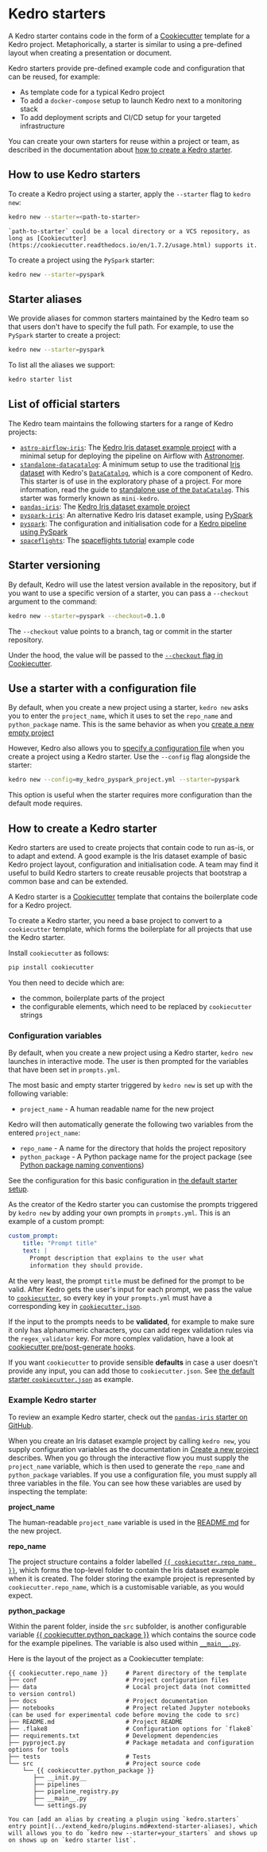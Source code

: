 # Kedro starters

A Kedro starter contains code in the form of a [Cookiecutter](https://cookiecutter.readthedocs.io/en/1.7.2/) template for a Kedro project. Metaphorically, a starter is similar to using a pre-defined layout when creating a presentation or document.

Kedro starters provide pre-defined example code and configuration that can be reused, for example:

* As template code for a typical Kedro project
* To add a `docker-compose` setup to launch Kedro next to a monitoring stack
* To add deployment scripts and CI/CD setup for your targeted infrastructure

You can create your own starters for reuse within a project or team, as described in the documentation about [how to create a Kedro starter](../kedro_project_setup/starters.md#how-to-create-a-kedro-starter).

## How to use Kedro starters

To create a Kedro project using a starter, apply the `--starter` flag to `kedro new`:

```bash
kedro new --starter=<path-to-starter>
```

```{note}
`path-to-starter` could be a local directory or a VCS repository, as long as [Cookiecutter](https://cookiecutter.readthedocs.io/en/1.7.2/usage.html) supports it.
```

To create a project using the `PySpark` starter:

```bash
kedro new --starter=pyspark
```

## Starter aliases

We provide aliases for common starters maintained by the Kedro team so that users don't have to specify the full path. For example, to use the `PySpark` starter to create a project:

```bash
kedro new --starter=pyspark
```

To list all the aliases we support:

```bash
kedro starter list
```

## List of official starters

The Kedro team maintains the following starters for a range of Kedro projects:

* [`astro-airflow-iris`](https://github.com/kedro-org/kedro-starters/tree/main/astro-airflow-iris): The [Kedro Iris dataset example project](../get_started/new_project.md) with a minimal setup for deploying the pipeline on Airflow with [Astronomer](https://www.astronomer.io/).
* [`standalone-datacatalog`](https://github.com/kedro-org/kedro-starters/tree/main/standalone-datacatalog): A minimum setup to use the traditional [Iris dataset](https://www.kaggle.com/uciml/iris) with Kedro's [`DataCatalog`](../data/data_catalog.md), which is a core component of Kedro. This starter is of use in the exploratory phase of a project. For more information, read the guide to [standalone use of the `DataCatalog`](../notebooks_and_ipython/kedro_and_notebooks.md). This starter was formerly known as `mini-kedro`.
* [`pandas-iris`](https://github.com/kedro-org/kedro-starters/tree/main/pandas-iris): The [Kedro Iris dataset example project](../get_started/new_project.md)
* [`pyspark-iris`](https://github.com/kedro-org/kedro-starters/tree/main/pyspark-iris): An alternative Kedro Iris dataset example, using [PySpark](../integrations/pyspark_integration.md)
* [`pyspark`](https://github.com/kedro-org/kedro-starters/tree/main/pyspark): The configuration and initialisation code for a [Kedro pipeline using PySpark](../integrations/pyspark_integration.md)
* [`spaceflights`](https://github.com/kedro-org/kedro-starters/tree/main/spaceflights): The [spaceflights tutorial](../tutorial/spaceflights_tutorial.md) example code

## Starter versioning

By default, Kedro will use the latest version available in the repository, but if you want to use a specific version of a starter, you can pass a `--checkout` argument to the command:

```bash
kedro new --starter=pyspark --checkout=0.1.0
```

The `--checkout` value points to a branch, tag or commit in the starter repository.

Under the hood, the value will be passed to the [`--checkout` flag in Cookiecutter](https://cookiecutter.readthedocs.io/en/1.7.2/usage.html#works-directly-with-git-and-hg-mercurial-repos-too).


## Use a starter with a configuration file

By default, when you create a new project using a starter, `kedro new` asks you to enter the `project_name`, which it uses to set the `repo_name` and `python_package` name. This is the same behavior as when you [create a new empty project](../get_started/new_project.md#create-a-new-empty-project)

However, Kedro also allows you to [specify a configuration file](../get_started/new_project.md#create-a-new-project-from-a-configuration-file) when you create a project using a Kedro starter. Use the `--config` flag alongside the starter:

```bash
kedro new --config=my_kedro_pyspark_project.yml --starter=pyspark
```

This option is useful when the starter requires more configuration than the default mode requires.

## How to create a Kedro starter

Kedro starters are used to create projects that contain code to run as-is, or to adapt and extend. A good example is the Iris dataset example of basic Kedro project layout, configuration and initialisation code. A team may find it useful to build Kedro starters to create reusable projects that bootstrap a common base and can be extended.

A Kedro starter is a [Cookiecutter](https://cookiecutter.readthedocs.io/en/1.7.2/) template that contains the boilerplate code for a Kedro project.

To create a Kedro starter, you need a base project to convert to a `cookiecutter` template, which forms the boilerplate for all projects that use the Kedro starter.

Install `cookiecutter` as follows:

```bash
pip install cookiecutter
```

You then need to decide which are:

* the common, boilerplate parts of the project
* the configurable elements, which need to be replaced by `cookiecutter` strings

### Configuration variables

By default, when you create a new project using a Kedro starter, `kedro new` launches in interactive mode. The user is then prompted for the variables that have been set in `prompts.yml`.

The most basic and empty starter triggered by `kedro new` is set up with the following variable:

* `project_name` - A human readable name for the new project

Kedro will then automatically generate the following two variables from the entered `project_name`:

* `repo_name` - A name for the directory that holds the project repository
* `python_package` - A Python package name for the project package (see [Python package naming conventions](https://www.python.org/dev/peps/pep-0008/#package-and-module-names))

See the configuration for this basic configuration in [the default starter setup](https://github.com/kedro-org/kedro/blob/main/kedro/templates/project/prompts.yml).

As the creator of the Kedro starter you can customise the prompts triggered by `kedro new` by adding your own prompts in `prompts.yml`. This is an example of a custom prompt:

```yaml
custom_prompt:
    title: "Prompt title"
    text: |
      Prompt description that explains to the user what
      information they should provide.
```

At the very least, the prompt `title` must be defined for the prompt to be valid. After Kedro gets the user's input for each prompt, we pass the value to [`cookiecutter`](https://cookiecutter.readthedocs.io/en/1.7.2/), so every key in your `prompts.yml` must have a corresponding key in [`cookiecutter.json`](https://cookiecutter.readthedocs.io/en/1.7.2/tutorial1.html#cookiecutter-json).

If the input to the prompts needs to be **validated**, for example to make sure it only has alphanumeric characters, you can add regex validation rules via the `regex_validator` key. For more complex validation, have a look at [cookiecutter pre/post-generate hooks](https://cookiecutter.readthedocs.io/en/1.7.2/advanced/hooks.html#using-pre-post-generate-hooks-0-7-0).

If you want `cookiecutter` to provide sensible **defaults** in case a user doesn't provide any input, you can add those to `cookiecutter.json`. See [the default starter `cookiecutter.json`](https://github.com/kedro-org/kedro/blob/main/kedro/templates/project/cookiecutter.json) as example.

### Example Kedro starter

To review an example Kedro starter, check out the [`pandas-iris` starter on GitHub](https://github.com/kedro-org/kedro-starters/tree/main/pandas-iris).

When you create an Iris dataset example project by calling `kedro new`, you supply configuration variables as the documentation in [Create a new project](../get_started/new_project.md) describes. When you go through the interactive flow you must supply the `project_name` variable, which is then used to generate the `repo_name` and `python_package` variables. If you use a configuration file, you must supply all three variables in the file. You can see how these variables are used by inspecting the template:

**project_name**

The human-readable `project_name` variable is used in the [README.md](https://github.com/kedro-org/kedro-starters/tree/main/pandas-iris/README.md) for the new project.

**repo_name**

The project structure contains a folder labelled [`{{ cookiecutter.repo_name }}`](https://github.com/kedro-org/kedro-starters/tree/main/pandas-iris/%7B%7B%20cookiecutter.repo_name%20%7D%7D), which forms the top-level folder to contain the Iris dataset example when it is created. The folder storing the example project is represented by `cookiecutter.repo_name`, which is a customisable variable, as you would expect.

**python_package**

Within the parent folder, inside the `src` subfolder, is another configurable variable [{{ cookiecutter.python_package }}](https://github.com/kedro-org/kedro-starters/tree/main/pandas-iris/%7B%7B%20cookiecutter.repo_name%20%7D%7D/src/%7B%7B%20cookiecutter.python_package%20%7D%7D) which contains the source code for the example pipelines. The variable is also used within [`__main__.py`](https://github.com/kedro-org/kedro-starters/tree/main/pandas-iris/%7B%7B%20cookiecutter.repo_name%20%7D%7D/src/%7B%7B%20cookiecutter.python_package%20%7D%7D/__main__.py).

Here is the layout of the project as a Cookiecutter template:

```
{{ cookiecutter.repo_name }}     # Parent directory of the template
├── conf                         # Project configuration files
├── data                         # Local project data (not committed to version control)
├── docs                         # Project documentation
├── notebooks                    # Project related Jupyter notebooks (can be used for experimental code before moving the code to src)
├── README.md                    # Project README
├── .flake8                      # Configuration options for `flake8`
├── requirements.txt             # Development dependencies
├── pyproject.py                 # Package metadata and configuration options for tools
├── tests                        # Tests
└── src                          # Project source code
    └── {{ cookiecutter.python_package }}
       ├── __init.py__
       ├── pipelines
       ├── pipeline_registry.py
       ├── __main__.py
       └── settings.py
```

```{note}
You can [add an alias by creating a plugin using `kedro.starters` entry point](../extend_kedro/plugins.md#extend-starter-aliases), which will allows you to do `kedro new --starter=your_starters` and shows up on shows up on `kedro starter list`.
```
